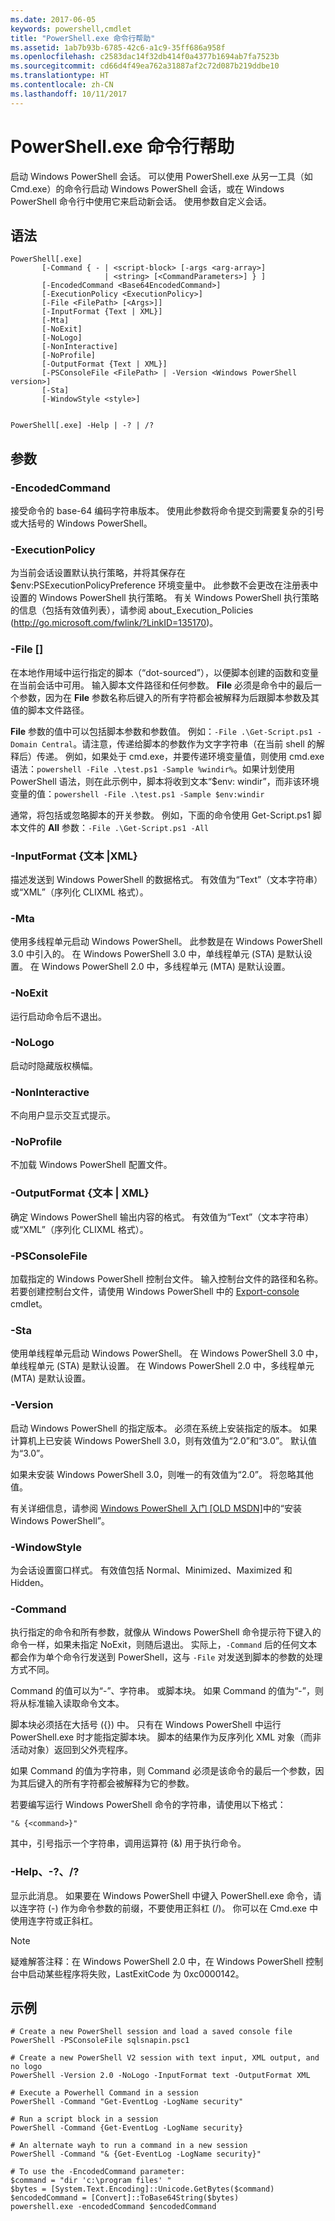 ```yaml
---
ms.date: 2017-06-05
keywords: powershell,cmdlet
title: "PowerShell.exe 命令行帮助"
ms.assetid: 1ab7b93b-6785-42c6-a1c9-35ff686a958f
ms.openlocfilehash: c2583dac14f32db414f0a4377b1694ab7fa7523b
ms.sourcegitcommit: cd66d4f49ea762a31887af2c72d087b219ddbe10
ms.translationtype: HT
ms.contentlocale: zh-CN
ms.lasthandoff: 10/11/2017
---
```

# <a name="powershellexe-command-line-help"></a>PowerShell.exe 命令行帮助
启动 Windows PowerShell 会话。 可以使用 PowerShell.exe 从另一工具（如 Cmd.exe）的命令行启动 Windows PowerShell 会话，或在 Windows PowerShell 命令行中使用它来启动新会话。 使用参数自定义会话。

## <a name="syntax"></a>语法

```syntax
PowerShell[.exe]
       [-Command { - | <script-block> [-args <arg-array>]
                     | <string> [<CommandParameters>] } ]
       [-EncodedCommand <Base64EncodedCommand>]
       [-ExecutionPolicy <ExecutionPolicy>]
       [-File <FilePath> [<Args>]]
       [-InputFormat {Text | XML}] 
       [-Mta]
       [-NoExit]
       [-NoLogo]
       [-NonInteractive] 
       [-NoProfile] 
       [-OutputFormat {Text | XML}] 
       [-PSConsoleFile <FilePath> | -Version <Windows PowerShell version>]
       [-Sta]
       [-WindowStyle <style>]
        

PowerShell[.exe] -Help | -? | /?
```

## <a name="parameters"></a>参数

### <a name="-encodedcommand-base64encodedcommand"></a>-EncodedCommand <Base64EncodedCommand>
接受命令的 base-64 编码字符串版本。 使用此参数将命令提交到需要复杂的引号或大括号的 Windows PowerShell。

### <a name="-executionpolicy-executionpolicy"></a>-ExecutionPolicy <ExecutionPolicy>
为当前会话设置默认执行策略，并将其保存在 $env:PSExecutionPolicyPreference 环境变量中。 此参数不会更改在注册表中设置的 Windows PowerShell 执行策略。 有关 Windows PowerShell 执行策略的信息（包括有效值列表），请参阅 about_Execution_Policies (http://go.microsoft.com/fwlink/?LinkID=135170)。

### <a name="-file-filepath-parameters"></a>-File <FilePath> \[<Parameters>]
在本地作用域中运行指定的脚本（“dot-sourced”），以便脚本创建的函数和变量在当前会话中可用。 输入脚本文件路径和任何参数。 **File** 必须是命令中的最后一个参数，因为在 **File** 参数名称后键入的所有字符都会被解释为后跟脚本参数及其值的脚本文件路径。

**File** 参数的值中可以包括脚本参数和参数值。 例如：`-File .\Get-Script.ps1 -Domain Central`。请注意，传递给脚本的参数作为文字字符串（在当前 shell 的解释后）传递。
例如，如果处于 cmd.exe，并要传递环境变量值，则使用 cmd.exe 语法：`powershell -File .\test.ps1 -Sample %windir%`。如果计划使用 PowerShell 语法，则在此示例中，脚本将收到文本“$env: windir”，而非该环境变量的值：`powershell -File .\test.ps1 -Sample $env:windir`

通常，将包括或忽略脚本的开关参数。 例如，下面的命令使用 Get-Script.ps1 脚本文件的 **All** 参数：`-File .\Get-Script.ps1 -All`

### <a name="-inputformat-text--xml"></a>\-InputFormat {文本 |XML}
描述发送到 Windows PowerShell 的数据格式。 有效值为“Text”（文本字符串）或“XML”（序列化 CLIXML 格式）。

### <a name="-mta"></a>-Mta
使用多线程单元启动 Windows PowerShell。 此参数是在 Windows PowerShell 3.0 中引入的。 在 Windows PowerShell 3.0 中，单线程单元 (STA) 是默认设置。 在 Windows PowerShell 2.0 中，多线程单元 (MTA) 是默认设置。

### <a name="-noexit"></a>-NoExit
运行启动命令后不退出。

### <a name="-nologo"></a>-NoLogo
启动时隐藏版权横幅。

### <a name="-noninteractive"></a>-NonInteractive
不向用户显示交互式提示。

### <a name="-noprofile"></a>-NoProfile
不加载 Windows PowerShell 配置文件。

### <a name="-outputformat-text--xml"></a>-OutputFormat {文本 | XML}
确定 Windows PowerShell 输出内容的格式。 有效值为“Text”（文本字符串）或“XML”（序列化 CLIXML 格式）。

### <a name="-psconsolefile-filepath"></a>-PSConsoleFile <FilePath>
加载指定的 Windows PowerShell 控制台文件。 输入控制台文件的路径和名称。 若要创建控制台文件，请使用 Windows PowerShell 中的 [Export-console](https://technet.microsoft.com/en-us/library/4bab1c02-9e61-4aaf-9957-11d1934ef4ef) cmdlet。

### <a name="-sta"></a>-Sta
使用单线程单元启动 Windows PowerShell。 在 Windows PowerShell 3.0 中，单线程单元 (STA) 是默认设置。 在 Windows PowerShell 2.0 中，多线程单元 (MTA) 是默认设置。

### <a name="-version-windows-powershell-version"></a>-Version <Windows PowerShell Version>
启动 Windows PowerShell 的指定版本。 必须在系统上安装指定的版本。 如果计算机上已安装 Windows PowerShell 3.0，则有效值为“2.0”和“3.0”。 默认值为“3.0”。

如果未安装 Windows PowerShell 3.0，则唯一的有效值为“2.0”。 将忽略其他值。

有关详细信息，请参阅 [Windows PowerShell 入门 [OLD MSDN]](https://technet.microsoft.com/en-us/library/69555d95-b481-43e1-86e7-b46d68b3e2dd)中的“安装 Windows PowerShell”。

### <a name="-windowstyle-window-style"></a>-WindowStyle <Window style>
为会话设置窗口样式。 有效值包括 Normal、Minimized、Maximized 和 Hidden。

### <a name="-command"></a>-Command
执行指定的命令和所有参数，就像从 Windows PowerShell 命令提示符下键入的命令一样，如果未指定 NoExit，则随后退出。
实际上，`-Command` 后的任何文本都会作为单个命令行发送到 PowerShell，这与 `-File` 对发送到脚本的参数的处理方式不同。

Command 的值可以为“-”、字符串。 或脚本块。 如果 Command 的值为“-”，则将从标准输入读取命令文本。

脚本块必须括在大括号 ({}) 中。 只有在 Windows PowerShell 中运行 PowerShell.exe 时才能指定脚本块。 脚本的结果作为反序列化 XML 对象（而非活动对象）返回到父外壳程序。

如果 Command 的值为字符串，则 Command 必须是该命令的最后一个参数，因为其后键入的所有字符都会被解释为它的参数。

若要编写运行 Windows PowerShell 命令的字符串，请使用以下格式：

```
"& {<command>}"
```

其中，引号指示一个字符串，调用运算符 (&) 用于执行命令。

### <a name="-help---"></a>-Help、-?、/?
显示此消息。 如果要在 Windows PowerShell 中键入 PowerShell.exe 命令，请以连字符 (-) 作为命令参数的前缀，不要使用正斜杠 (/)。 你可以在 Cmd.exe 中使用连字符或正斜杠。

> [!NOTE]
> 疑难解答注释：在 Windows PowerShell 2.0 中，在 Windows PowerShell 控制台中启动某些程序将失败，LastExitCode 为 0xc0000142。

## <a name="examples"></a>示例

```
# Create a new PowerShell session and load a saved console file
PowerShell -PSConsoleFile sqlsnapin.psc1

# Create a new PowerShell V2 session with text input, XML output, and no logo
PowerShell -Version 2.0 -NoLogo -InputFormat text -OutputFormat XML

# Execute a Powerhell Command in a session
PowerShell -Command "Get-EventLog -LogName security"

# Run a script block in a session
PowerShell -Command {Get-EventLog -LogName security}

# An alternate wayh to run a command in a new session
PowerShell -Command "& {Get-EventLog -LogName security}"

# To use the -EncodedCommand parameter:
$command = "dir 'c:\program files' "
$bytes = [System.Text.Encoding]::Unicode.GetBytes($command)
$encodedCommand = [Convert]::ToBase64String($bytes)
powershell.exe -encodedCommand $encodedCommand
```

